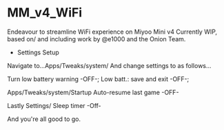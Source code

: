 # MM_v4_WiFi
Endeavour to streamline WiFi experience on Miyoo Mini v4
Currently WIP, based on/ and including work by @e1000 and the Onion Team.

- Settings Setup

Navigate to...Apps/Tweaks/system/ 
And change settings to as follows...
  
  Turn low battery warning -OFF-; 
  Low batt.: save and exit -OFF-;
  
  Apps/Tweaks/system/Startup
  Auto-resume last game -OFF-

  Lastly Settings/
  Sleep timer -Off-

  And you're all good to go.
